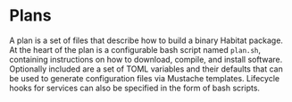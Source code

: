 # Plans

A plan is a set of files that describe how to build a binary Habitat package. At the heart of the plan is a configurable bash script named `plan.sh`, containing instructions on how to download, compile, and install software. 
Optionally included are a set of TOML variables and their defaults that can be used to generate configuration files via Mustache templates. Lifecycle hooks for services can also be specified in the form of bash scripts.